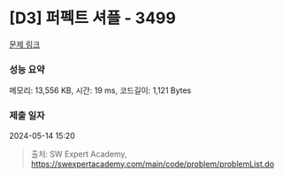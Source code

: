 # [D3] 퍼펙트 셔플 - 3499 

[문제 링크](https://swexpertacademy.com/main/code/problem/problemDetail.do?contestProbId=AWGsRbk6AQIDFAVW) 

### 성능 요약

메모리: 13,556 KB, 시간: 19 ms, 코드길이: 1,121 Bytes

### 제출 일자

2024-05-14 15:20



> 출처: SW Expert Academy, https://swexpertacademy.com/main/code/problem/problemList.do